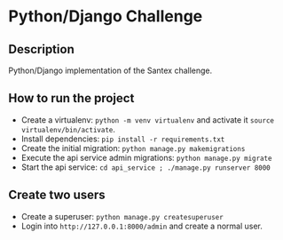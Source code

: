 # Python/Django Challenge

## Description
Python/Django implementation of the Santex challenge.

## How to run the project
* Create a virtualenv: `python -m venv virtualenv` and activate it `source virtualenv/bin/activate`.
* Install dependencies: `pip install -r requirements.txt`
* Create the initial migration: `python manage.py makemigrations`
* Execute the api service admin migrations: `python manage.py migrate`
* Start the api service: `cd api_service ; ./manage.py runserver 8000`

## Create two users
* Create a superuser: `python manage.py createsuperuser`
* Login into `http://127.0.0.1:8000/admin` and create a normal user.

